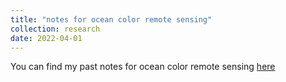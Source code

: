 ```yaml
---
title: "notes for ocean color remote sensing"
collection: research
date: 2022-04-01
---
```


You can find my past notes for ocean color remote sensing [here](https://lifeodyssey.github.io/tags/Ocean-Color/)